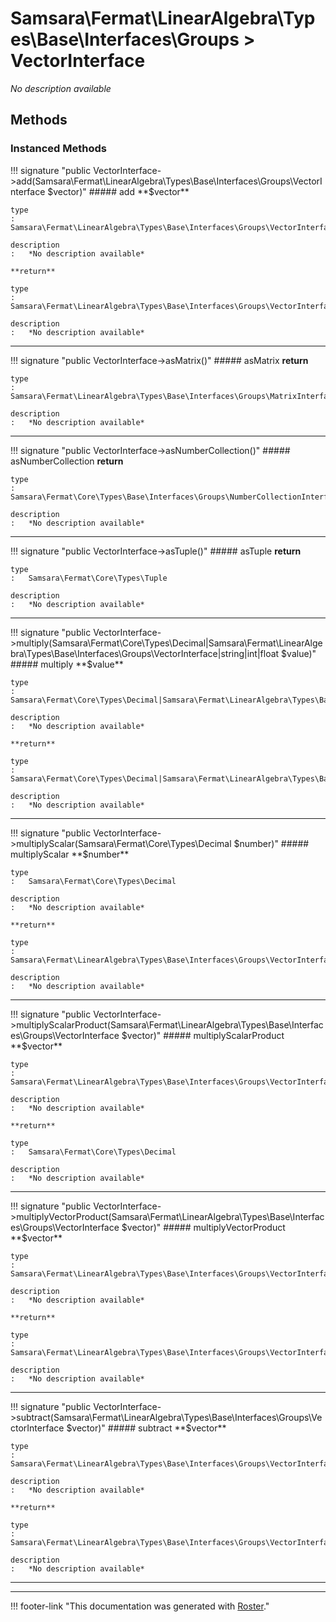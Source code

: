 # Samsara\Fermat\LinearAlgebra\Types\Base\Interfaces\Groups > VectorInterface

*No description available*


## Methods


### Instanced Methods

!!! signature "public VectorInterface->add(Samsara\Fermat\LinearAlgebra\Types\Base\Interfaces\Groups\VectorInterface $vector)"
    ##### add
    **$vector**

    type
    :   Samsara\Fermat\LinearAlgebra\Types\Base\Interfaces\Groups\VectorInterface

    description
    :   *No description available*

    **return**

    type
    :   Samsara\Fermat\LinearAlgebra\Types\Base\Interfaces\Groups\VectorInterface

    description
    :   *No description available*
    
---

!!! signature "public VectorInterface->asMatrix()"
    ##### asMatrix
    **return**

    type
    :   Samsara\Fermat\LinearAlgebra\Types\Base\Interfaces\Groups\MatrixInterface

    description
    :   *No description available*
    
---

!!! signature "public VectorInterface->asNumberCollection()"
    ##### asNumberCollection
    **return**

    type
    :   Samsara\Fermat\Core\Types\Base\Interfaces\Groups\NumberCollectionInterface

    description
    :   *No description available*
    
---

!!! signature "public VectorInterface->asTuple()"
    ##### asTuple
    **return**

    type
    :   Samsara\Fermat\Core\Types\Tuple

    description
    :   *No description available*
    
---

!!! signature "public VectorInterface->multiply(Samsara\Fermat\Core\Types\Decimal|Samsara\Fermat\LinearAlgebra\Types\Base\Interfaces\Groups\VectorInterface|string|int|float $value)"
    ##### multiply
    **$value**

    type
    :   Samsara\Fermat\Core\Types\Decimal|Samsara\Fermat\LinearAlgebra\Types\Base\Interfaces\Groups\VectorInterface|string|int|float

    description
    :   *No description available*

    **return**

    type
    :   Samsara\Fermat\Core\Types\Decimal|Samsara\Fermat\LinearAlgebra\Types\Base\Interfaces\Groups\VectorInterface

    description
    :   *No description available*
    
---

!!! signature "public VectorInterface->multiplyScalar(Samsara\Fermat\Core\Types\Decimal $number)"
    ##### multiplyScalar
    **$number**

    type
    :   Samsara\Fermat\Core\Types\Decimal

    description
    :   *No description available*

    **return**

    type
    :   Samsara\Fermat\LinearAlgebra\Types\Base\Interfaces\Groups\VectorInterface

    description
    :   *No description available*
    
---

!!! signature "public VectorInterface->multiplyScalarProduct(Samsara\Fermat\LinearAlgebra\Types\Base\Interfaces\Groups\VectorInterface $vector)"
    ##### multiplyScalarProduct
    **$vector**

    type
    :   Samsara\Fermat\LinearAlgebra\Types\Base\Interfaces\Groups\VectorInterface

    description
    :   *No description available*

    **return**

    type
    :   Samsara\Fermat\Core\Types\Decimal

    description
    :   *No description available*
    
---

!!! signature "public VectorInterface->multiplyVectorProduct(Samsara\Fermat\LinearAlgebra\Types\Base\Interfaces\Groups\VectorInterface $vector)"
    ##### multiplyVectorProduct
    **$vector**

    type
    :   Samsara\Fermat\LinearAlgebra\Types\Base\Interfaces\Groups\VectorInterface

    description
    :   *No description available*

    **return**

    type
    :   Samsara\Fermat\LinearAlgebra\Types\Base\Interfaces\Groups\VectorInterface

    description
    :   *No description available*
    
---

!!! signature "public VectorInterface->subtract(Samsara\Fermat\LinearAlgebra\Types\Base\Interfaces\Groups\VectorInterface $vector)"
    ##### subtract
    **$vector**

    type
    :   Samsara\Fermat\LinearAlgebra\Types\Base\Interfaces\Groups\VectorInterface

    description
    :   *No description available*

    **return**

    type
    :   Samsara\Fermat\LinearAlgebra\Types\Base\Interfaces\Groups\VectorInterface

    description
    :   *No description available*
    
---




---
!!! footer-link "This documentation was generated with [Roster](https://jordanrl.github.io/Roster/)."